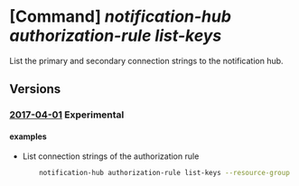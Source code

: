 # [Command] _notification-hub authorization-rule list-keys_

List the primary and secondary connection strings to the notification hub.

## Versions

### [2017-04-01](/Resources/mgmt-plane/L3N1YnNjcmlwdGlvbnMve30vcmVzb3VyY2Vncm91cHMve30vcHJvdmlkZXJzL21pY3Jvc29mdC5ub3RpZmljYXRpb25odWJzL25hbWVzcGFjZXMve30vbm90aWZpY2F0aW9uaHVicy97fS9hdXRob3JpemF0aW9ucnVsZXMve30vbGlzdGtleXM=/2017-04-01.xml) **Experimental**

<!-- mgmt-plane /subscriptions/{}/resourcegroups/{}/providers/microsoft.notificationhubs/namespaces/{}/notificationhubs/{}/authorizationrules/{}/listkeys 2017-04-01 -->

#### examples

- List connection strings of the authorization rule
    ```bash
        notification-hub authorization-rule list-keys --resource-group MyResourceGroup --namespace-name my-namespace --notification-hub-name my-hub --name "sdk-AuthRules-5800"
    ```

